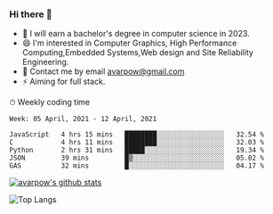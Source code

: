 ### Hi there 👋
<!--I have been a GitHub member for [![Years Badge](https://badges.pufler.dev/years/avarpow)](https://badges.pufler.dev)-->
- 🌱 I will earn a bachelor's degree in computer science in 2023.
- 😄 I'm interested in Computer Graphics, High Performance Computing,Embedded Systems,Web design and Site Reliability Engineering.
- 💬 Contact me by email avarpow@gmail.com
- ⚡ Aiming for full stack.

<!--💻 Coding Activity Logging

[![Commits Badge](https://badges.pufler.dev/commits/weekly/avarpow)](https://badges.pufler.dev)-->

⏱ Weekly coding time
<!--START_SECTION:waka-->
```text
Week: 05 April, 2021 - 12 April, 2021

JavaScript   4 hrs 15 mins   ████████░░░░░░░░░░░░░░░░░   32.54 % 
C            4 hrs 11 mins   ████████░░░░░░░░░░░░░░░░░   32.03 % 
Python       2 hrs 31 mins   █████░░░░░░░░░░░░░░░░░░░░   19.34 % 
JSON         39 mins         █▒░░░░░░░░░░░░░░░░░░░░░░░   05.02 % 
GAS          32 mins         █░░░░░░░░░░░░░░░░░░░░░░░░   04.17 % 
```
<!--END_SECTION:waka-->

[![avarpow's github stats](https://github-readme-stats.vercel.app/api?username=avarpow&count_private=true&show_icons=true&hide=issues&hide_border=true)](https://github.com/anuraghazra/github-readme-stats)

![Top Langs](https://github-readme-stats.vercel.app/api/top-langs/?username=avarpow&layout=compact&hide_border=true) 
<!--[![avarpow's wakatime stats](https://github-readme-stats.vercel.app/api/wakatime?username=avarpow)](https://github.com/anuraghazra/github-readme-stats)-->
